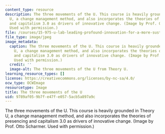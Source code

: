 ```yaml
---
content_type: resource
description: The three movements of the U. This course is heavily grounded in Theory
  U, a change management method, and also incorporates the theories of presencing
  and capitalism 3.0 as drivers of innovative change. (Image by Prof. Otto Scharmer.
  Used with permission.)
file: /courses/15-975-u-lab-leading-profound-innovation-for-a-more-sustainable-world-fall-2010/9789af059b7fe47fe0575acb5a897a9c_15-975f10-th.jpg
file_type: image/jpeg
image_metadata:
  caption: The three movements of the U. This course is heavily grounded in Theory
    U, a change management method, and also incorporates the theories of presencing
    and capitalism 3.0 as drivers of innovative change. (Image by Prof. Otto Scharmer.
    Used with permission.)
  credit: ''
  image-alt: The three movements of the U from Theory U.
learning_resource_types: []
license: https://creativecommons.org/licenses/by-nc-sa/4.0/
ocw_type: OCWImage
resourcetype: Image
title: The three movements of the U
uid: 9789af05-9b7f-e47f-e057-5acb5a897a9c
---
```

The three movements of the U. This course is heavily grounded in Theory U, a change management method, and also incorporates the theories of presencing and capitalism 3.0 as drivers of innovative change. (Image by Prof. Otto Scharmer. Used with permission.)